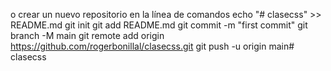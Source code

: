  o crear un nuevo repositorio en la línea de comandos
echo "# clasecss" >> README.md
git init
git add README.md
git commit -m "first commit"
git branch -M main
git remote add origin https://github.com/rogerbonillal/clasecss.git
git push -u origin main# clasecss
